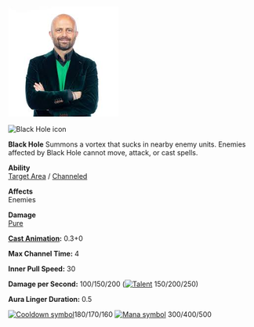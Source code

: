 ![goat](goat.jpeg)

![Black Hole icon](https://static.wikia.nocookie.net/dota2_gamepedia/images/b/b8/Black_Hole_icon.png/revision/latest?cb=20111005114800)

**Black Hole**
Summons a vortex that sucks in nearby enemy units. Enemies affected by Black Hole cannot move, attack, or cast spells.

**Ability**  
[Target Area](https://dota2.fandom.com/wiki/Abilities#Target_Area "Abilities") / [Channeled](https://dota2.fandom.com/wiki/Channeled "Channeled")

**Affects**  
Enemies

**Damage**  
[Pure](https://dota2.fandom.com/wiki/Pure "Pure")

**[Cast Animation](https://dota2.fandom.com/wiki/Cast_Animation "Cast Animation"):** 0.3+0

**Max Channel Time:** 4

**Inner Pull Speed:** 30

**Damage per Second:** 100/150/200 ([![Talent](https://static.wikia.nocookie.net/dota2_gamepedia/images/c/cd/Talent_tree_symbol.png/revision/latest/scale-to-width-down/17?cb=20230824194818)](https://dota2.fandom.com/wiki/Talents "Talent") 150/200/250)

**Aura Linger Duration:** 0.5

[![Cooldown symbol](https://static.wikia.nocookie.net/dota2_gamepedia/images/b/b7/Cooldown_symbol.png/revision/latest?cb=20180323111726)](https://dota2.fandom.com/wiki/Cooldown "Cooldown")180/170/160
[![Mana symbol](https://static.wikia.nocookie.net/dota2_gamepedia/images/f/f3/Mana_symbol.png/revision/latest?cb=20180323111807)](https://dota2.fandom.com/wiki/Mana "Mana") 300/400/500